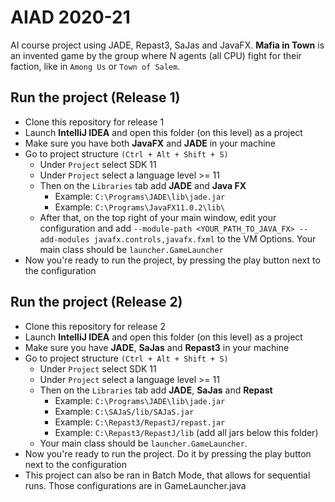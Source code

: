 # AIAD 2020-21
AI course project using JADE, Repast3, SaJas and JavaFX.
**Mafia in Town** is an invented game by the group where N agents (all CPU) fight for their faction, like in `Among Us` or `Town of Salem`.

## Run the project (Release 1)
- Clone this repository for release 1
- Launch **IntelliJ IDEA** and open this folder (on this level) as a project
- Make sure you have both **JavaFX** and **JADE** in your machine
- Go to project structure `(Ctrl + Alt + Shift + S)` 
    - Under `Project` select SDK 11
    - Under `Project` select a language level >= 11
    - Then on the `Libraries` tab add **JADE** and **Java FX**
        - Example: `C:\Programs\JADE\lib\jade.jar`
        - Example: `C:\Programs\JavaFX11.0.2\lib\`
    - After that, on the top right of your main window, edit your configuration
    and add `--module-path <YOUR_PATH_TO_JAVA_FX> --add-modules javafx.controls,javafx.fxml`
    to the VM Options. Your main class should be `launcher.GameLauncher`
- Now you're ready to run the project, by pressing the play button next to the configuration
    
## Run the project (Release 2)
- Clone this repository for release 2
- Launch **IntelliJ IDEA** and open this folder (on this level) as a project
- Make sure you have **JADE**, **SaJas** and **Repast3** in your machine
- Go to project structure `(Ctrl + Alt + Shift + S)` 
    - Under `Project` select SDK 11
    - Under `Project` select a language level >= 11
    - Then on the `Libraries` tab add **JADE**, **SaJas** and **Repast**
        - Example: `C:\Programs\JADE\lib\jade.jar`
        - Example: `C:\SAJaS/lib/SAJaS.jar`
        - Example: `C:\Repast3/RepastJ/repast.jar`
        - Example: `C:\Repast3/RepastJ/lib` (add all jars below this folder)
    - Your main class should be `launcher.GameLauncher`.
- Now you're ready to run the project. Do it by pressing the play button next to the configuration
- This project can also be ran in Batch Mode, that allows for sequential runs. Those configurations are in GameLauncher.java